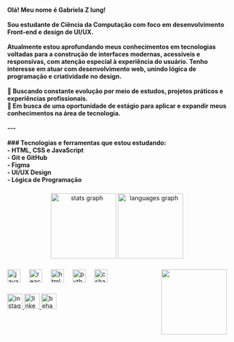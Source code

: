 <h4 align="left">Olá! Meu nome é Gabriela Z Iung!<br><br>Sou estudante de Ciência da Computação com foco em desenvolvimento Front-end e design de UI/UX.<br><br>Atualmente estou aprofundando meus conhecimentos em tecnologias voltadas para a construção de interfaces modernas, acessíveis e responsivas, com atenção especial à experiência do usuário. Tenho interesse em atuar com desenvolvimento web, unindo lógica de programação e criatividade no design.<br><br>🧠 Buscando constante evolução por meio de estudos, projetos práticos e experiências profissionais.  <br>🎯 Em busca de uma oportunidade de estágio para aplicar e expandir meus conhecimentos na área de tecnologia.<br><br>---<br><br>
### Tecnologias e ferramentas que estou estudando:<br>- HTML, CSS e JavaScript<br>- Git e GitHub<br>- Figma<br>- UI/UX Design<br>- Lógica de Programação</h4>

###

<div align="center">
  <img src="https://github-readme-stats.vercel.app/api?username=gabrielaiung&hide_title=false&hide_rank=false&show_icons=true&include_all_commits=true&count_private=true&disable_animations=false&theme=dracula&locale=en&hide_border=false" height="150" alt="stats graph"  />
  <img src="https://github-readme-stats.vercel.app/api/top-langs?username=gabrielaiung&locale=en&hide_title=false&layout=compact&card_width=320&langs_count=5&theme=dracula&hide_border=false" height="150" alt="languages graph"  />
</div>

###

<img align="right" height="150" src="https://media0.giphy.com/media/v1.Y2lkPTc5MGI3NjExejFhZ2EwbHp4dDhyM2hvZmFsa2M5azZzNXYxbzIydng0ZjZwY3AyZCZlcD12MV9pbnRlcm5hbF9naWZfYnlfaWQmY3Q9cw/qP2YwW2BpB2K0qMjMk/giphy.gif"  />

###

<div align="left">
  <img src="https://cdn.jsdelivr.net/gh/devicons/devicon/icons/javascript/javascript-original.svg" height="30" alt="javascript logo"  />
  <img width="12" />
  <img src="https://cdn.jsdelivr.net/gh/devicons/devicon/icons/react/react-original.svg" height="30" alt="react logo"  />
  <img width="12" />
  <img src="https://cdn.jsdelivr.net/gh/devicons/devicon/icons/html5/html5-original.svg" height="30" alt="html5 logo"  />
  <img width="12" />
  <img src="https://cdn.jsdelivr.net/gh/devicons/devicon/icons/python/python-original.svg" height="30" alt="python logo"  />
  <img width="12" />
  <img src="https://cdn.jsdelivr.net/gh/devicons/devicon/icons/csharp/csharp-original.svg" height="30" alt="csharp logo"  />
</div>

###

<div align="left">
  <a href="https://www.instagram.com/gabriela.zweigle/" target="_blank">
    <img src="https://img.shields.io/static/v1?message=Instagram&logo=instagram&label=&color=632024&logoColor=white&labelColor=&style=for-the-badge" height="35" alt="instagram logo"  />
  </a>
  <a href="https://www.linkedin.com/in/gabrielazweigleiung/" target="_blank">
    <img src="https://img.shields.io/static/v1?message=LinkedIn&logo=linkedin&label=&color=223c63&logoColor=white&labelColor=&style=for-the-badge" height="35" alt="linkedin logo"  />
  </a>
  <a href="https://www.behance.net/gabrielzweigle#" target="_blank">
    <img src="https://img.shields.io/static/v1?message=Behance&logo=behance&label=&color=2b3349&logoColor=white&labelColor=&style=for-the-badge" height="35" alt="behance logo"  />
  </a>
</div>

###
